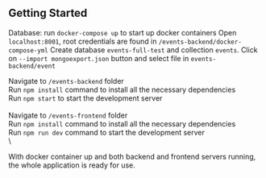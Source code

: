 ## Getting Started


Database:
run `docker-compose up` to start up docker containers
Open `localhost:8001`, root credentials are found in `/events-backend/docker-compose-yml`
Create database `events-full-test` and collection `events`. Click on `--import mongoexport.json` button and select file in `events-backend/event`

Navigate to `/events-backend` folder\
Run `npm install` command to install all the necessary dependencies\
Run `npm start` to start the development server\
\
Navigate to `/events-frontend` folder\
Run `npm install` command to install all the necessary dependencies\
Run `npm run dev` command to start the development server\
\

With docker container up and both backend and frontend servers running, the whole application is ready for use.